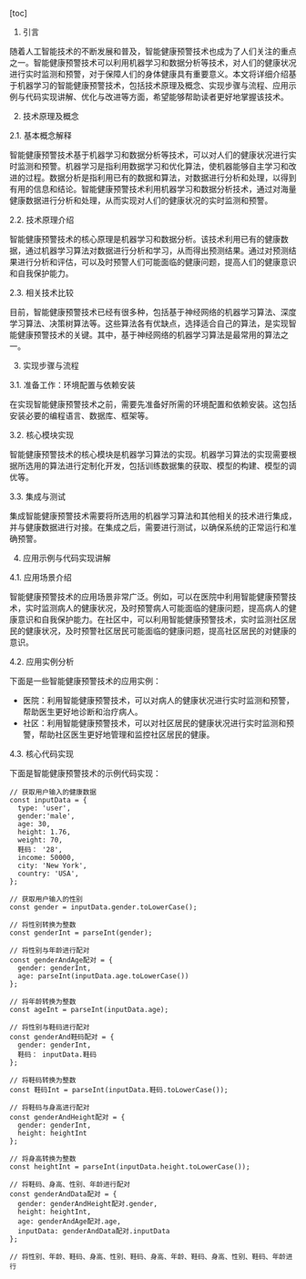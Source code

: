 
[toc]                    
                
                
1. 引言

随着人工智能技术的不断发展和普及，智能健康预警技术也成为了人们关注的重点之一。智能健康预警技术可以利用机器学习和数据分析等技术，对人们的健康状况进行实时监测和预警，对于保障人们的身体健康具有重要意义。本文将详细介绍基于机器学习的智能健康预警技术，包括技术原理及概念、实现步骤与流程、应用示例与代码实现讲解、优化与改进等方面，希望能够帮助读者更好地掌握该技术。

2. 技术原理及概念

2.1. 基本概念解释

智能健康预警技术基于机器学习和数据分析等技术，可以对人们的健康状况进行实时监测和预警。机器学习是指利用数据学习和优化算法，使机器能够自主学习和改进的过程。数据分析是指利用已有的数据和算法，对数据进行分析和处理，以得到有用的信息和结论。智能健康预警技术利用机器学习和数据分析技术，通过对海量健康数据进行分析和处理，从而实现对人们的健康状况的实时监测和预警。

2.2. 技术原理介绍

智能健康预警技术的核心原理是机器学习和数据分析。该技术利用已有的健康数据，通过机器学习算法对数据进行分析和学习，从而得出预测结果。通过对预测结果进行分析和评估，可以及时预警人们可能面临的健康问题，提高人们的健康意识和自我保护能力。

2.3. 相关技术比较

目前，智能健康预警技术已经有很多种，包括基于神经网络的机器学习算法、深度学习算法、决策树算法等。这些算法各有优缺点，选择适合自己的算法，是实现智能健康预警技术的关键。其中，基于神经网络的机器学习算法是最常用的算法之一。

3. 实现步骤与流程

3.1. 准备工作：环境配置与依赖安装

在实现智能健康预警技术之前，需要先准备好所需的环境配置和依赖安装。这包括安装必要的编程语言、数据库、框架等。

3.2. 核心模块实现

智能健康预警技术的核心模块是机器学习算法的实现。机器学习算法的实现需要根据所选用的算法进行定制化开发，包括训练数据集的获取、模型的构建、模型的调优等。

3.3. 集成与测试

集成智能健康预警技术需要将所选用的机器学习算法和其他相关的技术进行集成，并与健康数据进行对接。在集成之后，需要进行测试，以确保系统的正常运行和准确预警。

4. 应用示例与代码实现讲解

4.1. 应用场景介绍

智能健康预警技术的应用场景非常广泛。例如，可以在医院中利用智能健康预警技术，实时监测病人的健康状况，及时预警病人可能面临的健康问题，提高病人的健康意识和自我保护能力。在社区中，可以利用智能健康预警技术，实时监测社区居民的健康状况，及时预警社区居民可能面临的健康问题，提高社区居民的对健康的意识。

4.2. 应用实例分析

下面是一些智能健康预警技术的应用实例：

- 医院：利用智能健康预警技术，可以对病人的健康状况进行实时监测和预警，帮助医生更好地诊断和治疗病人。
- 社区：利用智能健康预警技术，可以对社区居民的健康状况进行实时监测和预警，帮助社区医生更好地管理和监控社区居民的健康。

4.3. 核心代码实现

下面是智能健康预警技术的示例代码实现：

```
// 获取用户输入的健康数据
const inputData = {
  type: 'user',
  gender:'male',
  age: 30,
  height: 1.76,
  weight: 70,
  鞋码： '28',
  income: 50000,
  city: 'New York',
  country: 'USA',
};

// 获取用户输入的性别
const gender = inputData.gender.toLowerCase();

// 将性别转换为整数
const genderInt = parseInt(gender);

// 将性别与年龄进行配对
const genderAndAge配对 = {
  gender: genderInt,
  age: parseInt(inputData.age.toLowerCase())
};

// 将年龄转换为整数
const ageInt = parseInt(inputData.age);

// 将性别与鞋码进行配对
const genderAnd鞋码配对 = {
  gender: genderInt,
  鞋码： inputData.鞋码
};

// 将鞋码转换为整数
const 鞋码Int = parseInt(inputData.鞋码.toLowerCase());

// 将鞋码与身高进行配对
const genderAndHeight配对 = {
  gender: genderInt,
  height: heightInt
};

// 将身高转换为整数
const heightInt = parseInt(inputData.height.toLowerCase());

// 将鞋码、身高、性别、年龄进行配对
const genderAndData配对 = {
  gender: genderAndHeight配对.gender,
  height: heightInt,
  age: genderAndAge配对.age,
  inputData: genderAndData配对.inputData
};

// 将性别、年龄、鞋码、身高、性别、鞋码、身高、年龄、鞋码、身高、性别、鞋码、年龄进行

